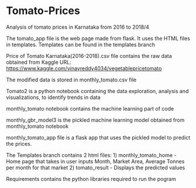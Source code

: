 # Tomato-Prices
Analysis of tomato prices in Karnataka from 2016 to 2018/4

The tomato_app file is the web page made from flask. It uses the HTML files in templates.
Templates can be found in the templates branch

Price of Tomato Karnataka(2016-2018).csv file contains the raw data obtained from Kaggle URL: https://www.kaggle.com/vinayreddy4034/vegetablepricetomato

The modified data is stored in monthly_tomato.csv file  

Tomato2 is a python notebook containing the data exploration, analysis and visualizations, to identify trends in data

monthly_tomato notebook contains the machine learning part of code

monthly_gbr_model3 is the pickled machine learning model obtained from monthly_tomato notebook

monthly_tomato_app file is a flask app that uses the pickled model to predict the prices.

The Templates branch contains 2 html files:
    1) monthly_tomato_home - Home page that takes in user inputs Month, Market Area, Average Tonnes per month for that market
    2) tomato_result - Displays the predicted values
    
Requirements contains the python libraries required to run the pogram

